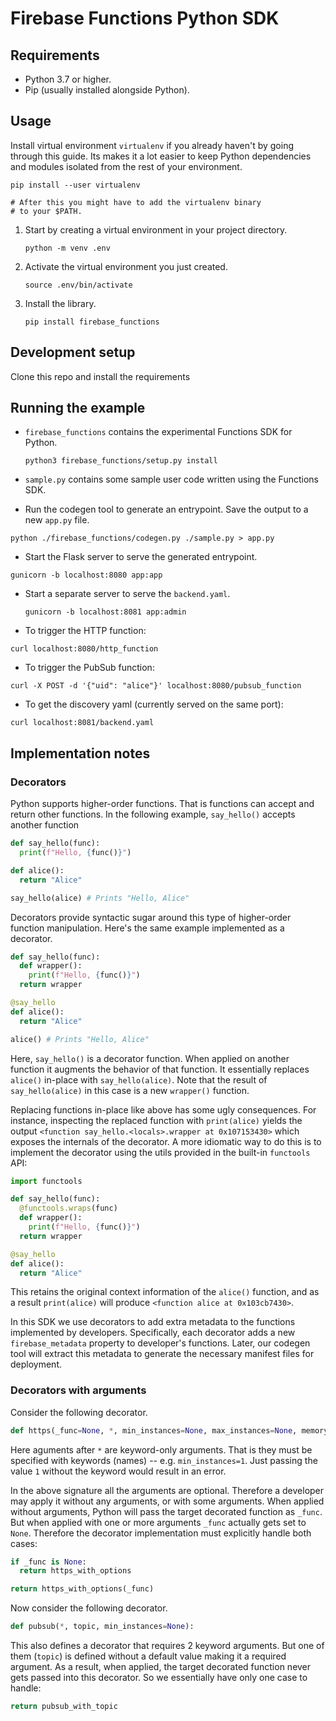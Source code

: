 # Firebase Functions Python SDK

## Requirements

* Python 3.7 or higher.
* Pip (usually installed alongside Python).

## Usage
Install virtual environment `virtualenv` if you already haven't by going through this guide. 
Its makes it a lot easier to keep Python dependencies and modules isolated from the rest 
of your environment.
```
pip install --user virtualenv

# After this you might have to add the virtualenv binary
# to your $PATH.
```
1. Start by creating a virtual environment in your project directory.
    ```
    python -m venv .env
    ```
2. Activate the virtual environment you just created.
    ```
    source .env/bin/activate
    ```
3. Install the library.
    ```
    pip install firebase_functions
    ```
## Development setup
Clone this repo and install the requirements

## Running the example

* `firebase_functions` contains the experimental Functions SDK for Python.

  ```
  python3 firebase_functions/setup.py install
  ```

* `sample.py` contains some sample user code written using the Functions SDK.

* Run the codegen tool to generate an entrypoint. Save the output to a new
  `app.py` file.

 ```
 python ./firebase_functions/codegen.py ./sample.py > app.py
 ```

 * Start the Flask server to serve the generated entrypoint.

  ```
  gunicorn -b localhost:8080 app:app
  ```

* Start a separate server to serve the `backend.yaml`.

  ```
  gunicorn -b localhost:8081 app:admin
  ```

* To trigger the HTTP function:

 ```
 curl localhost:8080/http_function
 ```

* To trigger the PubSub function:

 ```
 curl -X POST -d '{"uid": "alice"}' localhost:8080/pubsub_function
 ```

* To get the discovery yaml (currently served on the same port):

 ```
 curl localhost:8081/backend.yaml
 ```

## Implementation notes

### Decorators

Python supports higher-order functions. That is functions can accept and return other functions.
In the following example, `say_hello()` accepts another function

```py
def say_hello(func):
  print(f"Hello, {func()}")

def alice():
  return "Alice"

say_hello(alice) # Prints "Hello, Alice"
```

Decorators provide syntactic sugar around this type of higher-order function manipulation.
Here's the same example implemented as a decorator.

```py
def say_hello(func):
  def wrapper():
    print(f"Hello, {func()}")
  return wrapper

@say_hello
def alice():
  return "Alice"

alice() # Prints "Hello, Alice"
```

Here, `say_hello()` is a decorator function. When applied on another function it augments the
behavior of that function. It essentially replaces `alice()` in-place with `say_hello(alice)`.
Note that the result of `say_hello(alice)` in this case is a new `wrapper()` function.

Replacing functions in-place like above has some ugly consequences. For instance, inspecting
the replaced function with `print(alice)` yields the output
`<function say_hello.<locals>.wrapper at 0x107153430>` which exposes the internals of the
decorator. A more idiomatic way to do this is to implement the decorator using the utils
provided in the built-in `functools` API:

```py
import functools

def say_hello(func):
  @functools.wraps(func)
  def wrapper():
    print(f"Hello, {func()}")
  return wrapper

@say_hello
def alice():
  return "Alice"
```

This retains the original context information of the `alice()` function, and as a result
`print(alice)` will produce `<function alice at 0x103cb7430>`.

In this SDK we use decorators to add extra metadata to the functions implemented by developers.
Specifically, each decorator adds a new `firebase_metadata` property to developer's functions.
Later, our codegen tool will extract this metadata to generate the necessary manifest files
for deployment.

### Decorators with arguments

Consider the following decorator.

```py
def https(_func=None, *, min_instances=None, max_instances=None, memory_mb=None):
```

Here aguments after `*` are keyword-only arguments. That is they must be specified with
keywords (names) -- e.g. `min_instances=1`. Just passing the value `1` without the
keyword would result in an error.

In the above signature all the arguments are optional. Therefore a developer may apply
it without any arguments, or with some arguments. When applied without arguments, Python
will pass the target decorated function as `_func`. But when applied with one or more
arguments `_func` actually gets set to `None`. Therefore the decorator implementation
must explicitly handle both cases:

```py
if _func is None:
  return https_with_options

return https_with_options(_func)
```

Now consider the following decorator.

```py
def pubsub(*, topic, min_instances=None):
```

This also defines a decorator that requires 2 keyword arguments. But one of them (`topic`) is
defined without a default value making it a required argument. As a result, when applied, the
target decorated function never gets passed into this decorator. So we essentially have only
one case to handle:

```py
return pubsub_with_topic
```
